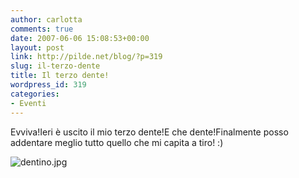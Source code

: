 ```yaml
---
author: carlotta
comments: true
date: 2007-06-06 15:08:53+00:00
layout: post
link: http://pilde.net/blog/?p=319
slug: il-terzo-dente
title: Il terzo dente!
wordpress_id: 319
categories:
- Eventi
---
```


Evviva!Ieri è uscito il mio terzo dente!E che dente!Finalmente posso addentare meglio tutto quello che mi capita a tiro! :)




![dentino.jpg](http://pilde.net/blog/wp-content/uploads/2007/06/dentino.jpg)




